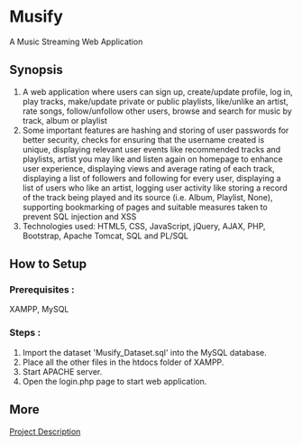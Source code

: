 # Musify
A Music Streaming Web Application
## Synopsis
1. A web application where users can sign up, create/update profile, log in, play tracks, make/update private or public playlists, like/unlike an artist, rate songs, follow/unfollow other users, browse and search for music by track, album or playlist
2. Some important features are hashing and storing of user passwords for better security, checks for ensuring that the username created is unique, displaying relevant user events like recommended tracks and playlists, artist you may like and listen again on homepage to enhance user experience, displaying views and average rating of each track, displaying a list of followers and following for every user, displaying a list of users who like an artist, logging user activity like storing a record of the track being played and its source (i.e. Album, Playlist, None), supporting bookmarking of pages and suitable measures taken to prevent SQL injection and XSS 
3. Technologies used: HTML5, CSS, JavaScript, jQuery, AJAX, PHP, Bootstrap, Apache Tomcat, SQL and PL/SQL
## How to Setup
### Prerequisites : 
XAMPP, MySQL
### Steps :
1. Import the dataset 'Musify_Dataset.sql' into the MySQL database.
2. Place all the other files in the htdocs folder of XAMPP.  
3. Start APACHE server.
3. Open the login.php page to start web application.
## More
[Project Description](Musify_Project_Report.pdf)
